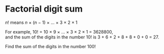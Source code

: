 # Factorial digit sum

<p><i>n</i>! means <i>n</i> × (<i>n</i> − 1) × ... × 3 × 2 × 1</p>
<p>For example, 10! = 10 × 9 × ... × 3 × 2 × 1 = 3628800,<br />and the sum of the digits in the number 10! is 3 + 6 + 2 + 8 + 8 + 0 + 0 = 27.</p>
<p>Find the sum of the digits in the number 100!</p>
